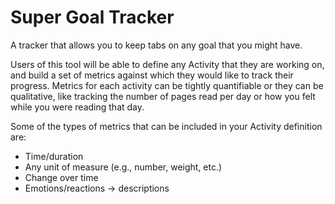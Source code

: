 # Super Goal Tracker

A tracker that allows you to keep tabs on any goal that you might have.

Users of this tool will be able to define any Activity that they are working on, and build a set of metrics against which they would like to track their progress.  Metrics for each activity can be tightly quantifiable or they can be qualitative, like tracking the number of pages read per day or how you felt while you were reading that day.

Some of the types of metrics that can be included in your Activity definition are:

- Time/duration
- Any unit of measure (e.g., number, weight, etc.) 
- Change over time
- Emotions/reactions -> descriptions

